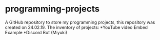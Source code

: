 # programming-projects
A GitHub repository to store my programming projects, this repository was created on 24.02.19.
The inventory of projects:
	*YouTube video Embed Example
	*Discord Bot (Miyuki)
